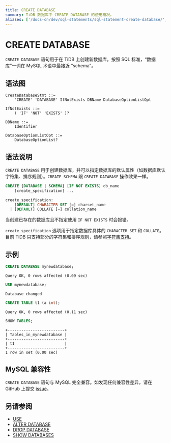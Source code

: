 ```yaml
---
title: CREATE DATABASE
summary: TiDB 数据库中 CREATE DATABASE 的使用概况。
aliases: ['/docs-cn/dev/sql-statements/sql-statement-create-database/','/docs-cn/dev/reference/sql/statements/create-database/']
---
```


# CREATE DATABASE

`CREATE DATABASE` 语句用于在 TiDB 上创建新数据库。按照 SQL 标准，“数据库”一词在 MySQL 术语中最接近 “schema”。

## 语法图

```ebnf+diagram
CreateDatabaseStmt ::=
    'CREATE' 'DATABASE' IfNotExists DBName DatabaseOptionListOpt

IfNotExists ::=
    ( 'IF' 'NOT' 'EXISTS' )?

DBName ::=
    Identifier

DatabaseOptionListOpt ::=
    DatabaseOptionList?
```

## 语法说明

`CREATE DATABASE` 用于创建数据库，并可以指定数据库的默认属性（如数据库默认字符集、排序规则）。`CREATE SCHEMA` 跟 `CREATE DATABASE` 操作效果一样。


```sql
CREATE {DATABASE | SCHEMA} [IF NOT EXISTS] db_name
    [create_specification] ...

create_specification:
    [DEFAULT] CHARACTER SET [=] charset_name
  | [DEFAULT] COLLATE [=] collation_name
```

当创建已存在的数据库且不指定使用 `IF NOT EXISTS` 时会报错。

`create_specification` 选项用于指定数据库具体的 `CHARACTER SET` 和 `COLLATE`。目前 TiDB 只支持部分的字符集和排序规则，请参照[字符集支持](/character-set-and-collation.md)。

## 示例


```sql
CREATE DATABASE mynewdatabase;
```

```
Query OK, 0 rows affected (0.09 sec)
```


```sql
USE mynewdatabase;
```

```
Database changed
```


```sql
CREATE TABLE t1 (a int);
```

```
Query OK, 0 rows affected (0.11 sec)
```


```sql
SHOW TABLES;
```

```
+-------------------------+
| Tables_in_mynewdatabase |
+-------------------------+
| t1                      |
+-------------------------+
1 row in set (0.00 sec)
```

## MySQL 兼容性

`CREATE DATABASE` 语句与 MySQL 完全兼容。如发现任何兼容性差异，请在 GitHub 上提交 [issue](https://github.com/pingcap/tidb/issues/new/choose)。

## 另请参阅

* [USE](/sql-statements/sql-statement-use.md)
* [ALTER DATABASE](/sql-statements/sql-statement-alter-database.md)
* [DROP DATABASE](/sql-statements/sql-statement-drop-database.md)
* [SHOW DATABASES](/sql-statements/sql-statement-show-databases.md)
